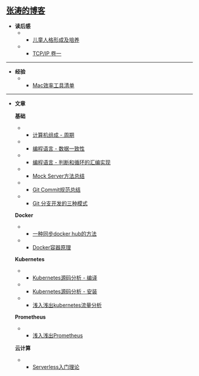 <!-- docs/_sidebar.md -->

## [张涛的博客](/)

* **读后感**
  + + [儿童人格形成及培养](/book/children.md)
  + + [TCP/IP 卷一](/book/tcp-ip.md)

---

* **经验**
  + + [Mac效率工具清单](/doc/experience/mac.md)

---

* **文章**

  **基础**
  + + [计算机组成 - 周期](/doc/base/zucheng-cpu.md)
  + + [编程语言 - 数据一致性](/doc/base/golang-data-share.md)
  + + [编程语言 - 判断和循环的汇编实现](/doc/base/c-loop.md)
  + + [Mock Server方法总结](/doc/base/mock-server.md)
  + + [Git Commit规范总结](/doc/base/git-commit.md)
  + + [Git 分支开发的三种模式](/doc/base/git-branch.md)

  **Docker**
  + + [一种同步docker hub的方法](/doc/docker/docker-hub.md)
  + + [Docker容器原理](/doc/docker/docker-what.md)

  **Kubernetes**
  + + [Kubernetes源码分析 - 编译](/doc/kubernetes/build.md)
  + + [Kubernetes源码分析 - 安装](/doc/kubernetes/setup.md)
  + + [浅入浅出kubernetes流量分析](/doc/kubernetes/eyes.md)

  **Prometheus**
  + + [浅入浅出Prometheus](/doc/prometheus/in-out-prometheus.md)


  **云计算**
  + + [Serverless入门理论](/doc/cloud/serverless.md)
